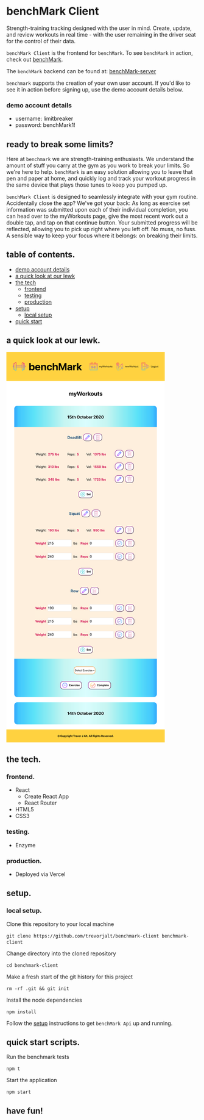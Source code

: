 # benchMark Client

Strength-training tracking designed with the user in mind.  Create, update, and review workouts in real time - with the user remaining in the driver seat for the control of their data.

`benchMark Client` is the frontend for `benchMark`.  To see `benchMark` in action, check out [benchMark](https://benchmark-live.vercel.app/ "benchMark").

The `benchMark` backend can be found at: [benchMark-server](https://github.com/trevorjalt/benchmark-server/ "benchMark Api")

`benchmark` supports the creation of your own user account.  If you'd like to see it in action before signing up, use the demo account details below.

### demo account details

* username: limitbreaker
* password: benchMark1!

## ready to break some limits?

Here at `benchmark` we are strength-training enthusiasts. We understand the amount of stuff you carry at the gym as you work to break your limits. So we're here to help. `benchMark` is an easy solution allowing you to leave that pen and paper at home, and quickly log and track your workout progress in the same device that plays those tunes to keep you pumped up.

`benchMark Client` is designed to seamlessly integrate with your gym routine.  Accidentally close the app?  We've got your back: As long as exercise set information was submitted upon each of their individual completion, you can head over to the myWorkouts page, give the most recent work out a double tap, and tap on that continue button.  Your submitted progress will be reflected, allowing you to pick up right where you left off.  No muss, no fuss.  A sensible way to keep your focus where it belongs: on breaking their limits.

## table of contents.

* [demo account details](#demo-account-details)
* [a quick look at our lewk](#a-quick-look-at-our-lewk)
* [the tech](#the-tech)
  * [frontend](#frontend)
  * [testing](#testing)
  * [production](#production)
* [setup](#setup)
  * [local setup](#local-setup)
* [quick start](#quick-start-scripts)

## a quick look at our lewk.

![benchMark app overview](/src/components/App/images/benchmark-app-full-page-view.png)

## the tech.

### frontend.

* React
  * Create React App
  * React Router
* HTML5
* CSS3

### testing.

* Enzyme

### production.

* Deployed via Vercel

## setup.

### local setup.

Clone this repository to your local machine 

````
git clone https://github.com/trevorjalt/benchmark-client benchmark-client
````

Change directory into the cloned repository

````
cd benchmark-client
````

Make a fresh start of the git history for this project

```` 
rm -rf .git && git init
````

Install the node dependencies 

````
npm install
````

Follow the [setup](https://github.com/trevorjalt/benchmark-server#setup "setup") instructions to get `benchMark Api` up and running.

## quick start scripts.

Run the benchmark tests

````
npm t
````

Start the application

````
npm start
````

## have fun!